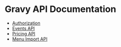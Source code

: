 # Gravy API Documentation

* [Authorization](auth.md)
* [Events API](events.md)
* [Pricing API](prices.md)
* [Menu Import API](item_lists.md)
